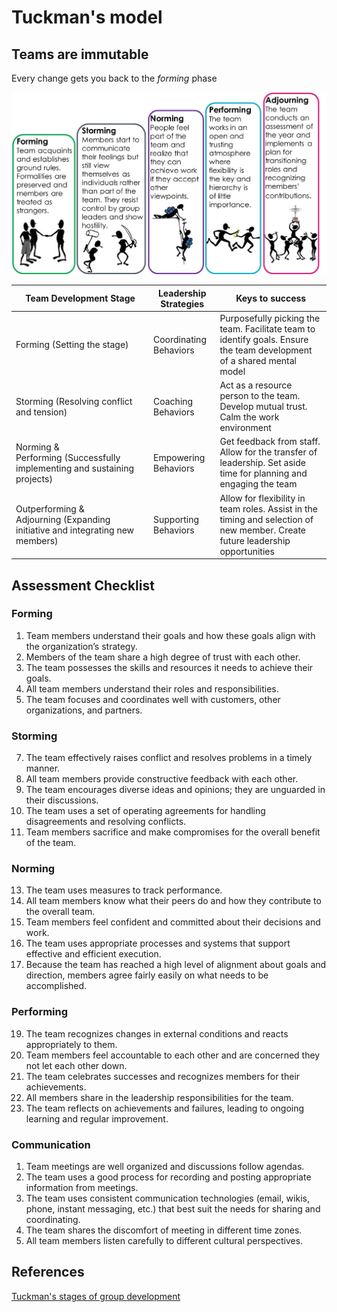 # Tuckman's model

## Teams are immutable

Every change gets you back to the *forming* phase

![](../imgs/forming_norming.png)

| Team Development Stage | Leadership Strategies | Keys to success |
|------------------------|-----------------------|-----------------|
| Forming (Setting the stage) | Coordinating Behaviors | Purposefully picking the team. Facilitate team to identify goals. Ensure the team development of a shared mental model |
| Storming (Resolving conflict and tension) | Coaching Behaviors | Act as a resource person to the team. Develop mutual trust. Calm the work environment |
| Norming & Performing (Successfully implementing and sustaining projects) | Empowering Behaviors | Get feedback from staff. Allow for the transfer of leadership. Set aside time for planning and engaging the team |
| Outperforming & Adjourning (Expanding initiative and integrating new members) | Supporting Behaviors | Allow for flexibility in team roles. Assist in the timing and selection of new member. Create future leadership opportunities | 

## Assessment Checklist

### Forming
1. Team members understand their goals and how these goals align with the organization’s strategy.
2. Members of the team share a high degree of trust with each other. 
3. The team possesses the skills and resources it needs to achieve their goals.
4. All team members understand their roles and responsibilities.
5. The team focuses and coordinates well with customers, other organizations, and partners.

### Storming
7. The team effectively raises conflict and resolves problems in a timely manner.
8. All team members provide constructive feedback with each other.
9. The team encourages diverse ideas and opinions; they are unguarded in their discussions.
10. The team uses a set of operating agreements for handling disagreements and resolving conflicts.
11. Team members sacrifice and make compromises for the overall benefit of the team.

### Norming
13. The team uses measures to track performance.
14. All team members know what their peers do and how they contribute to the overall team.
15. Team members feel confident and committed about their decisions and work.
16. The team uses appropriate processes and systems that support effective and efficient execution.
17. Because the team has reached a high level of alignment about goals and direction, members agree fairly easily on what needs to be accomplished.

### Performing
19. The team recognizes changes in external conditions and reacts appropriately to them.
20. Team members feel accountable to each other and are concerned they not let each other down.
21. The team celebrates successes and recognizes members for their achievements.
22. All members share in the leadership responsibilities for the team.
23. The team reflects on achievements and failures, leading to ongoing learning and regular improvement.

### Communication
1. Team meetings are well organized and discussions follow agendas.
2. The team uses a good process for recording and posting appropriate information from meetings.
3. The team uses consistent communication technologies (email, wikis, phone, instant messaging, etc.) that best suit the needs for sharing and coordinating.
4. The team shares the discomfort of meeting in different time zones.
5. All team members listen carefully to different cultural perspectives.


## References

[Tuckman's stages of group development](https://en.wikipedia.org/wiki/Tuckman%27s_stages_of_group_development)